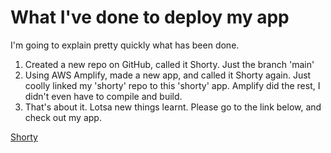 # What I've done to deploy my app

I'm going to explain pretty quickly what has been done.
<br>

1. Created a new repo on GitHub, called it Shorty. Just the branch 'main'
   <br>
2. Using AWS Amplify, made a new app, and called it Shorty again. Just coolly linked my 'shorty' repo to this 'shorty' app. Amplify did the rest, I didn't even have to compile and build.
   <br>
3. That's about it. Lotsa new things learnt. Please go to the link below, and check out my app.

[Shorty](https://main.dxotsmet654wz.amplifyapp.com/)
